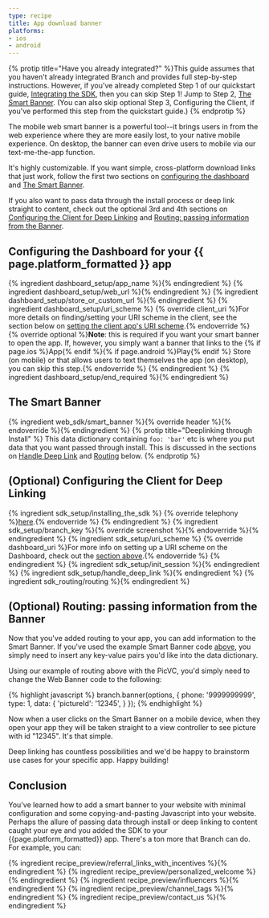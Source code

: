 ```yaml
---
type: recipe
title: App download banner
platforms:
- ios
- android
---
```


{% protip title="Have you already integrated?" %}This guide assumes that you haven't already integrated Branch and provides full step-by-step instructions. However, if you've already completed Step 1 of our quickstart guide, [Integrating the SDK](/recipes/quickstart_guide/{{page.platform}}/), then you can skip Step 1! Jump to Step 2, [The Smart Banner](/recipes/app_download_banner/{{page.platform}}/#the-smart-banner). (You can also skip optional Step 3, Configuring the Client, if you've performed this step from the quickstart guide.)
{% endprotip %}

The mobile web smart banner is a powerful tool--it brings users in from the web experience where they are more easily lost, to your native mobile experience. On desktop, the banner can even drive users to mobile via our text-me-the-app function.

It's highly customizable. If you want simple, cross-platform download links that just work, follow the first two sections on [configuring the dashboard](/recipes/app_download_banner/{{page.platform}}/#configuring-the-dashboard-for-your-{{page.platform}}-app) and [The Smart Banner](/recipes/app_download_banner/{{page.platform}}/#the-smart-banner).

If you also want to pass data through the install process or deep link straight to content, check out the optional 3rd and 4th sections on [Configuring the Client for Deep Linking](/recipes/app_download_banner/{{page.platform}}/#optional-configuring-the-client-for-deep-linking) and [Routing: passing information from the Banner](/recipes/app_download_banner/{{page.platform}}/#optional-routing-passing-information-from-the-banner).

## Configuring the Dashboard for your {{ page.platform_formatted }} app
{% ingredient dashboard_setup/app_name %}{% endingredient %}
{% ingredient dashboard_setup/web_url %}{% endingredient %}
{% ingredient dashboard_setup/store_or_custom_url %}{% endingredient %}
{% ingredient dashboard_setup/uri_scheme %}
  	{% override client_uri %}For more details on finding/setting your URI scheme in the client, see the section below on [setting the client app's URI scheme](/recipes/app_download_banner/{{page.platform}}/#uri-scheme-1).{% endoverride %}
	{% override optional %}**Note**: this is required if you want your smart banner to open the app. If, however, you simply want a banner that links to the {% if page.ios %}App{% endif %}{% if page.android %}Play{% endif %} Store (on mobile) or that allows users to text themselves the app (on desktop), you can skip this step.{% endoverride %}
{% endingredient %}
{% ingredient dashboard_setup/end_required %}{% endingredient %}

## The Smart Banner
{% ingredient web_sdk/smart_banner %}{% override header %}{% endoverride %}{% endingredient %}
{% protip title="Deeplinking through Install" %}
This data dictionary containing `foo: 'bar'` etc is where you put data that you want passed through install. This is discussed in the sections on [Handle Deep Link](recipes/app_download_banner/{{page.platform}}/#optional-configuring-the-client-for-deep-linking) and [Routing](/recipes/app_download_banner/{{page.platform}}/#optional-routing-passing-information-from-the-banner) below.
{% endprotip %} 

## (Optional) Configuring the Client for Deep Linking
{% ingredient sdk_setup/installing_the_sdk %}
  {% override telephony %}[here](/img/ingredients/configuring_the_client/ios_core_telephony.gif).{% endoverride %}
{% endingredient %}
{% ingredient sdk_setup/branch_key %}{% override screenshot %}{% endoverride %}{% endingredient %}
{% ingredient sdk_setup/uri_scheme %}
  {% override dashboard_uri %}For more info on setting up a URI scheme on the Dashboard, check out the [section above](/recipes/app_download_banner/{{page.platform}}/#uri-scheme).{% endoverride %}
{% endingredient %}
{% ingredient sdk_setup/init_session %}{% endingredient %}
{% ingredient sdk_setup/handle_deep_link %}{% endingredient %}
{% ingredient sdk_routing/routing %}{% endingredient %}



## (Optional) Routing: passing information from the Banner

Now that you've added routing to your app, you can add information to the Smart Banner. If you've used the example Smart Banner code [above](/recipes/app_download_banner/ios/#the-smart-banner), you simply need to insert any key-value pairs you'd like into the data dictionary.

Using our example of routing above with the PicVC, you'd simply need to change the Web Banner code to the following:

{% highlight javascript %}
branch.banner(options, {
    phone: '9999999999',
    type: 1,
    data: {
        'pictureId': '12345',
    }
});
{% endhighlight %}

Now when a user clicks on the Smart Banner on a mobile device, when they open your app they will be taken straight to a view controller to see picture with id "12345". It's that simple.

Deep linking has countless possibilities and we'd be happy to brainstorm use cases for your specific app. Happy building!


## Conclusion

You've learned how to add a smart banner to your website with minimal configuration and some copying-and-pasting Javascript into your website. Perhaps the allure of passing data through install or deep linking to content caught your eye and you added the SDK to your {{page.platform_formatted}} app. There's a ton more that Branch can do. For example, you can:

{% ingredient recipe_preview/referral_links_with_incentives %}{% endingredient %}
{% ingredient recipe_preview/personalized_welcome %}{% endingredient %}
{% ingredient recipe_preview/influencers %}{% endingredient %}
{% ingredient recipe_preview/channel_tags %}{% endingredient %}
{% ingredient recipe_preview/contact_us %}{% endingredient %}
